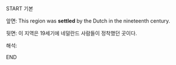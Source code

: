 START
기본

앞면:
This region was **settled** by the Dutch in the nineteenth century.


뒷면:
이 지역은 19세기에 네덜란드 사람들이 정착했던 곳이다.


해석:


<!--ID: 1733296949078-->
END